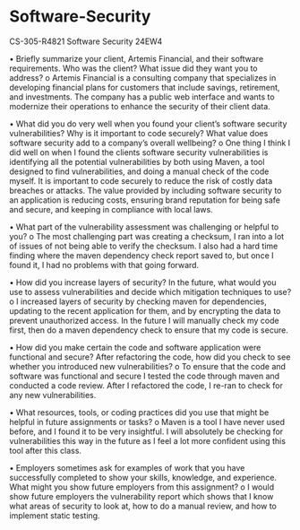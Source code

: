 # Software-Security
CS-305-R4821 Software Security 24EW4

•	Briefly summarize your client, Artemis Financial, and their software requirements. Who was the client? What issue did they want you to address?
o	Artemis Financial is a consulting company that specializes in developing financial plans for customers that include savings, retirement, and investments. The company has a public web interface and wants to modernize their operations to enhance the security of their client data. 

•	What did you do very well when you found your client’s software security vulnerabilities? Why is it important to code securely? What value does software security add to a company’s overall wellbeing?
o	One thing I think I did well on when I found the clients software security vulnerabilities is identifying all the potential vulnerabilities by both using Maven, a tool designed to find vulnerabilities, and doing a manual check of the code myself. It is important to code securely to reduce the risk of costly data breaches or attacks. The value provided by including software security to an application is reducing costs, ensuring brand reputation for being safe and secure, and keeping in compliance with local laws. 

•	What part of the vulnerability assessment was challenging or helpful to you?
o	The most challenging part was creating a checksum, I ran into a lot of issues of not being able to verify the checksum. I also had a hard time finding where the maven dependency check report saved to, but once I found it, I had no problems with that going forward. 

•	How did you increase layers of security? In the future, what would you use to assess vulnerabilities and decide which mitigation techniques to use?
o	I increased layers of security by checking maven for dependencies, updating to the recent application for them, and by encrypting the data to prevent unauthorized access. In the future I will manually check my code first, then do a maven dependency check to ensure that my code is secure. 

•	How did you make certain the code and software application were functional and secure? After refactoring the code, how did you check to see whether you introduced new vulnerabilities?
o	To ensure that the code and software was functional and secure I tested the code through maven and conducted a code review. After I refactored the code, I re-ran to check for any new vulnerabilities. 

•	What resources, tools, or coding practices did you use that might be helpful in future assignments or tasks?
o	Maven is a tool I have never used before, and I found it to be very insightful. I will absolutely be checking for vulnerabilities this way in the future as I feel a lot more confident using this tool after this class.

•	Employers sometimes ask for examples of work that you have successfully completed to show your skills, knowledge, and experience. What might you show future employers from this assignment?
o	I would show future employers the vulnerability report which shows that I know what areas of security to look at, how to do a manual review, and how to implement static testing.
